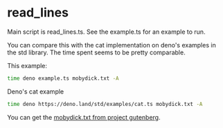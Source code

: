 # read_lines

Main script is read_lines.ts. See the example.ts for an example to run.

You can compare this with the cat implementation on deno's examples in the std library. The time spent seems to be pretty comparable.

This example:

```sh
time deno example.ts mobydick.txt -A
```

Deno's cat example

```sh
time deno https://deno.land/std/examples/cat.ts mobydick.txt -A
```

You can get the [mobydick.txt from project gutenberg](https://www.gutenberg.org/files/2701/2701-0.txt).
